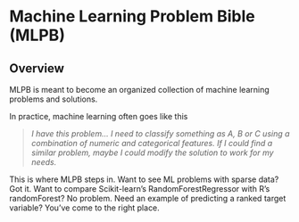 # Machine Learning Problem Bible (MLPB)

## Overview

MLPB is meant to become an organized collection of machine learning problems and solutions.  

In practice, machine learning often goes like this

> *I have this problem... I need to classify something as A, B or C using a combination of numeric and categorical features.  If I could find a similar problem, maybe I could modify the solution to work for my needs.*

This is where MLPB steps in.  Want to see ML problems with sparse data?  Got it.  Want to compare Scikit-learn’s RandomForestRegressor with R’s randomForest?  No problem.  Need an example of predicting a ranked target variable?  You’ve come to the right place.